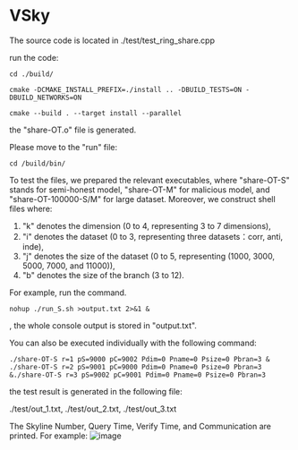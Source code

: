 # VSky
The source code is located in ./test/test_ring_share.cpp

run the code:

`cd ./build/`

`cmake -DCMAKE_INSTALL_PREFIX=./install .. -DBUILD_TESTS=ON -DBUILD_NETWORKS=ON`

`cmake --build . --target install --parallel`

the "share-OT.o" file is generated. 

Please move to the "run" file:

`cd /build/bin/`

To test the files, we prepared the relevant executables, where "share-OT-S" stands for semi-honest model, "share-OT-M" for malicious model, and "share-OT-100000-S/M" for large dataset. 
Moreover, we construct shell files where: 

1. "k" denotes the dimension (0 to 4, representing 3 to 7 dimensions),
2. "i" denotes the dataset (0 to 3, representing three datasets：corr, anti, inde),
3. "j" denotes the size of the dataset (0 to 5, representing (1000, 3000, 5000, 7000, and 11000)),
4. "b" denotes the size of the branch (3 to 12).

For example, run the command.

`nohup ./run_S.sh >output.txt 2>&1 &`

, the whole console output is stored in "output.txt".

You can also be executed individually with the following command:

`./share-OT-S r=1 pS=9000 pC=9002 Pdim=0 Pname=0 Psize=0 Pbran=3 & ./share-OT-S r=2 pS=9001 pC=9000 Pdim=0 Pname=0 Psize=0 Pbran=3  &./share-OT-S r=3 pS=9002 pC=9001 Pdim=0 Pname=0 Psize=0 Pbran=3`

the test result is generated in the following file:

./test/out_1.txt, ./test/out_2.txt, ./test/out_3.txt

The Skyline Number, Query Time, Verify Time, and Communication are printed. For example:
![image](https://github.com/youzichaa/VSky/assets/41678928/8fc1c26f-f601-4cb3-88ac-74d715d2fbba)
